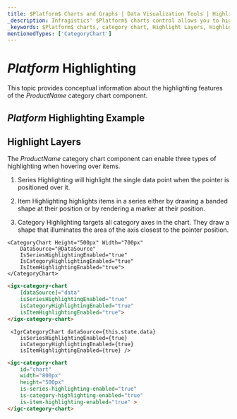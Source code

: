 ```yaml
---
title: $Platform$ Charts and Graphs | Data Visualization Tools | Highlighting | Infragistics
_description: Infragistics' $Platform$ charts control allows you to highlight areas of the graph. Learn about $ProductName$ highlighting features!
_keywords: $Platform$ charts, category chart, Highlight Layers, Highlighting, $ProductName$, Infragistics
mentionedTypes: ['CategoryChart']
---
```

# $Platform$ Highlighting

This topic provides conceptual information about the highlighting features of the $ProductName$ category chart component.

## $Platform$ Highlighting Example

<code-view style="height: 500px"
           data-demos-base-url="{environment:dvDemosBaseUrl}"
           iframe-src="{environment:dvDemosBaseUrl}/charts/category-chart-highlighting"
           alt="$Platform$ Highlighting Example"
           github-src="charts/category-chart/highlighting">
</code-view>

<div class="divider--half"></div>


## Highlight Layers

The $ProductName$ category chart component can enable three types of highlighting when hovering over items.

1. Series Highlighting will highlight the single data point when the pointer is positioned over it.

1. Item Highlighting highlights items in a series either by drawing a banded shape at their position or by rendering a marker at their position.

1. Category Highlighting targets all category axes in the chart. They draw a shape that illuminates the area of the axis closest to the pointer position.

```razor
<CategoryChart Height="500px" Width="700px"
    DataSource="@DataSource"
    IsSeriesHighlightingEnabled="true"
    IsCategoryHighlightingEnabled="true"
    IsItemHighlightingEnabled="true">
</CategoryChart>
```

```html
<igx-category-chart
    [dataSource]="data"
    isSeriesHighlightingEnabled="true"
    isCategoryHighlightingEnabled="true"
    isItemHighlightingEnabled="true">
</igx-category-chart>
```

```tsx
 <IgrCategoryChart dataSource={this.state.data}
    isSeriesHighlightingEnabled={true}
    isCategoryHighlightingEnabled={true}
    isItemHighlightingEnabled={true} />
```

```html
<igc-category-chart
    id="chart"
    width="800px"
    height="500px"
    is-series-highlighting-enabled="true"
    is-category-highlighting-enabled="true"
    is-item-highlighting-enabled="true" >
</igc-category-chart>
```
